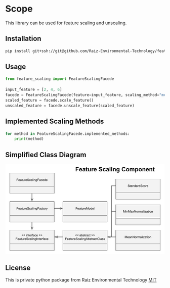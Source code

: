 # Scope

This library can be used for feature scaling and unscaling.

## Installation

```bash
pip install git+ssh://git@github.com/Raiz-Environmental-Technology/feature_scaling.git
```

## Usage

```python
from feature_scaling import FeatureScalingFacede

input_feature = [2, 4, 6]
facede = FeatureScalingFacede(feature=input_feature, scaling_method="mean_normalization")
scaled_feature = facede.scale_feature()
unscaled_feature = facede.unscale_feature(scaled_feature)

```

## Implemented Scaling Methods
```python
for method in FeatureScalingFacede.implemented_methods:
    print(method)
```

## Simplified Class Diagram
![Alt text](ClassDiagram.png?raw=true "Simplified Class Diagram")


## License
This is private python package from Raiz Environmental Technology
[MIT](https://github.com/Raiz-Environmental-Technology/feature_scaling/blob/master/LICENSE)